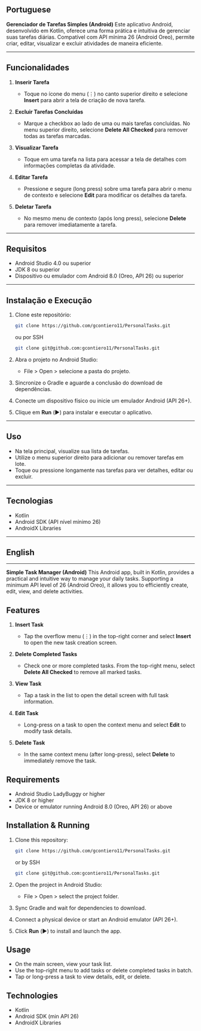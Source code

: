 ## Portuguese

**Gerenciador de Tarefas Simples (Android)**
Este aplicativo Android, desenvolvido em Kotlin, oferece uma forma prática e intuitiva de gerenciar suas tarefas diárias. Compatível com API mínima 26 (Android Oreo), permite criar, editar, visualizar e excluir atividades de maneira eficiente.

---

## Funcionalidades

1. **Inserir Tarefa**

    * Toque no ícone do menu (⋮) no canto superior direito e selecione **Insert** para abrir a tela de criação de nova tarefa.
2. **Excluir Tarefas Concluídas**

    * Marque a checkbox ao lado de uma ou mais tarefas concluídas. No menu superior direito, selecione **Delete All Checked** para remover todas as tarefas marcadas.
3. **Visualizar Tarefa**

    * Toque em uma tarefa na lista para acessar a tela de detalhes com informações completas da atividade.
4. **Editar Tarefa**

    * Pressione e segure (long press) sobre uma tarefa para abrir o menu de contexto e selecione **Edit** para modificar os detalhes da tarefa.
5. **Deletar Tarefa**

    * No mesmo menu de contexto (após long press), selecione **Delete** para remover imediatamente a tarefa.

---

## Requisitos

* Android Studio 4.0 ou superior
* JDK 8 ou superior
* Dispositivo ou emulador com Android 8.0 (Oreo, API 26) ou superior

---

## Instalação e Execução

1. Clone este repositório:

   ```bash
   git clone https://github.com/gcontiero11/PersonalTasks.git
   ```
   ou por SSH
   ```bash
   git clone git@github.com:gcontiero11/PersonalTasks.git
   ```
2. Abra o projeto no Android Studio:

    * File > Open > selecione a pasta do projeto.
3. Sincronize o Gradle e aguarde a conclusão do download de dependências.
4. Conecte um dispositivo físico ou inicie um emulador Android (API 26+).
5. Clique em **Run** (▶️) para instalar e executar o aplicativo.

---

## Uso

* Na tela principal, visualize sua lista de tarefas.
* Utilize o menu superior direito para adicionar ou remover tarefas em lote.
* Toque ou pressione longamente nas tarefas para ver detalhes, editar ou excluir.

---

## Tecnologias

* Kotlin
* Android SDK (API nível mínimo 26)
* AndroidX Libraries

---

## English

---

**Simple Task Manager (Android)**
This Android app, built in Kotlin, provides a practical and intuitive way to manage your daily tasks. Supporting a minimum API level of 26 (Android Oreo), it allows you to efficiently create, edit, view, and delete activities.

## Features

1. **Insert Task**

    * Tap the overflow menu (⋮) in the top-right corner and select **Insert** to open the new task creation screen.
2. **Delete Completed Tasks**

    * Check one or more completed tasks. From the top-right menu, select **Delete All Checked** to remove all marked tasks.
3. **View Task**

    * Tap a task in the list to open the detail screen with full task information.
4. **Edit Task**

    * Long-press on a task to open the context menu and select **Edit** to modify task details.
5. **Delete Task**

    * In the same context menu (after long-press), select **Delete** to immediately remove the task.

## Requirements

* Android Studio LadyBuggy or higher
* JDK 8 or higher
* Device or emulator running Android 8.0 (Oreo, API 26) or above

## Installation & Running

1. Clone this repository:

   ```bash
   git clone https://github.com/gcontiero11/PersonalTasks.git
   ```
   or by SSH
    ```bash
   git clone git@github.com:gcontiero11/PersonalTasks.git
   ```
   
2. Open the project in Android Studio:

    * File > Open > select the project folder.
3. Sync Gradle and wait for dependencies to download.
4. Connect a physical device or start an Android emulator (API 26+).
5. Click **Run** (▶️) to install and launch the app.

## Usage

* On the main screen, view your task list.
* Use the top-right menu to add tasks or delete completed tasks in batch.
* Tap or long-press a task to view details, edit, or delete.

## Technologies

* Kotlin
* Android SDK (min API 26)
* AndroidX Libraries
